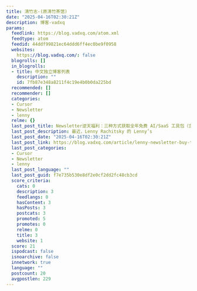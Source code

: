 ```yaml
---
title: 清竹志-(原清竹茶馆)
date: "2025-04-16T02:30:21Z"
description: 博客-vadxq
params:
  feedlink: https://blog.vadxq.com/atom.xml
  feedtype: atom
  feedid: 44ddf99821ec64ddd6ff4ec0be9f0958
  websites:
    https://blog.vadxq.com/: false
  blogrolls: []
  in_blogrolls:
  - title: 中文独立博客列表
    description: ""
    id: 7fb87e348a8211f4c19e4b0b0da225bd
  recommended: []
  recommender: []
  categories:
  - Cursor
  - Newsletter
  - lenny
  relme: {}
  last_post_title: Newsletter逆天福利：三种方式获取全年免费 AI/SaaS 工具包（含团体购买兑换防坑指南）
  last_post_description: 最近，Lenny Rachitsky 的 Lenny’s
  last_post_date: "2025-04-16T02:30:21Z"
  last_post_link: https://blog.vadxq.com/article/lenny-newsletter-buy-tips/
  last_post_categories:
  - Cursor
  - Newsletter
  - lenny
  last_post_language: ""
  last_post_guid: f7e735b530e8df2e0cf2dd2fc48cb3cd
  score_criteria:
    cats: 0
    description: 3
    feedlangs: 0
    hasContent: 3
    hasPosts: 3
    postcats: 3
    promoted: 5
    promotes: 0
    relme: 0
    title: 3
    website: 1
  score: 21
  ispodcast: false
  isnoarchive: false
  innetwork: true
  language: ""
  postcount: 20
  avgpostlen: 229
---
```

